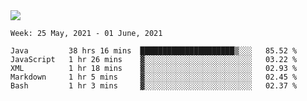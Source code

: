 <img align="center" src="https://github-readme-stats.vercel.app/api?username=bafuka&show_icons=true&icon_color=CE1D2D&text_color=718096&bg_color=ffffff&hide_title=true" />

<!--START_SECTION:waka-->
```text
Week: 25 May, 2021 - 01 June, 2021

Java         38 hrs 16 mins  █████████████████████▒░░░   85.52 % 
JavaScript   1 hr 26 mins    ▓░░░░░░░░░░░░░░░░░░░░░░░░   03.22 % 
XML          1 hr 18 mins    ▓░░░░░░░░░░░░░░░░░░░░░░░░   02.93 % 
Markdown     1 hr 5 mins     ▓░░░░░░░░░░░░░░░░░░░░░░░░   02.45 % 
Bash         1 hr 3 mins     ▓░░░░░░░░░░░░░░░░░░░░░░░░   02.37 % 
```
<!--END_SECTION:waka-->

<!--
**bafuka/bafuka** is a ✨ _special_ ✨ repository because its `README.md` (this file) appears on your GitHub profile.

Here are some ideas to get you started:

- 🔭 I’m currently working on ...
- 🌱 I’m currently learning ...
- 👯 I’m looking to collaborate on ...
- 🤔 I’m looking for help with ...
- 💬 Ask me about ...
- 📫 How to reach me: ...
- 😄 Pronouns: ...
- ⚡ Fun fact: ...
-->
